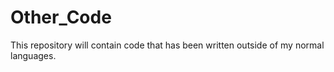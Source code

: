 # Other_Code
This repository will contain code that has been written outside of my normal languages.
